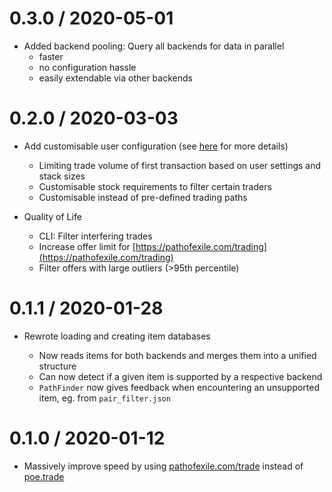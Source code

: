 # 0.3.0 / 2020-05-01

- Added backend pooling: Query all backends for data in parallel
  - faster
  - no configuration hassle
  - easily extendable via other backends

# 0.2.0 / 2020-03-03

- Add customisable user configuration (see [here](README.md#configuration) for more details)

  - Limiting trade volume of first transaction based on user settings and stack sizes
  - Customisable stock requirements to filter certain traders
  - Customisable instead of pre-defined trading paths

- Quality of Life

  - CLI: Filter interfering trades
  - Increase offer limit for [https://pathofexile.com/trading](https://pathofexile.com/trading)
  - Filter offers with large outliers (>95th percentile)

# 0.1.1 / 2020-01-28

- Rewrote loading and creating item databases

  - Now reads items for both backends and merges them into a unified structure
  - Can now detect if a given item is supported by a respective backend
  - `PathFinder` now gives feedback when encountering an unsupported item, eg. from `pair_filter.json`

# 0.1.0 / 2020-01-12

- Massively improve speed by using [pathofexile.com/trade](https://pathofexile.com/trade) instead of [poe.trade](http://poe.trade)
